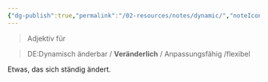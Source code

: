 ```yaml
---
{"dg-publish":true,"permalink":"/02-resources/notes/dynamic/","noteIcon":"","updated":"2024-08-02T05:26:11.123+02:00"}
---
```


> Adjektiv für 
<div class="transclusion internal-embed is-loaded"><div class="markdown-embed">




> DE:Dynamisch
> änderbar / **Veränderlich** / Anpassungsfähig /flexibel

Etwas, das sich ständig ändert.

</div></div>
